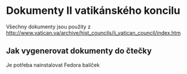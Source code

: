Dokumenty II vatikánského koncilu
=================================

Všechny dokumenty jsou použity z http://www.vatican.va/archive/hist_councils/ii_vatican_council/index.htm


Jak vygenerovat dokumenty do čtečky
-----------------------------------

Je potřeba nainstalovat Fedora balíček